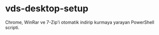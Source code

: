 # vds-desktop-setup

Chrome, WinRar ve 7-Zip'i otomatik indirip kurmaya yarayan PowerShell scripti.
